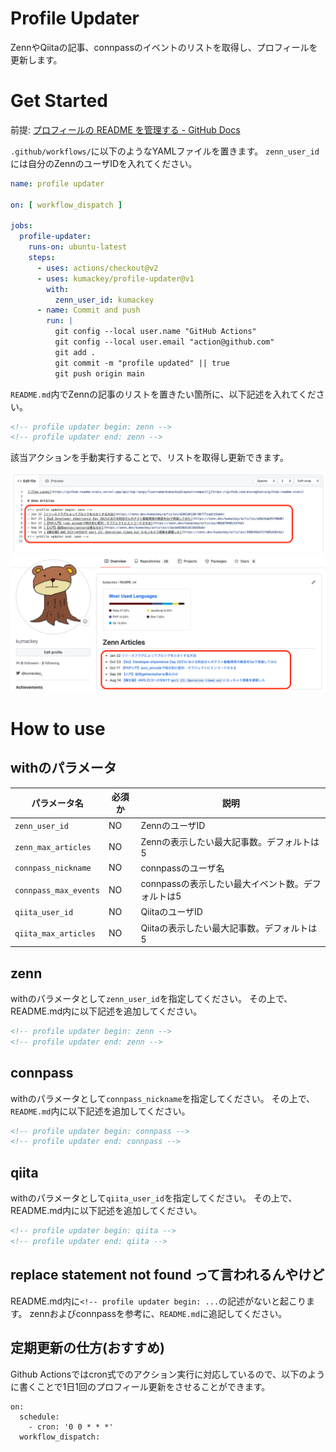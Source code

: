 # Profile Updater

ZennやQiitaの記事、connpassのイベントのリストを取得し、プロフィールを更新します。

# Get Started

前提: [プロフィールの README を管理する - GitHub Docs](https://docs.github.com/ja/account-and-profile/setting-up-and-managing-your-github-profile/customizing-your-profile/managing-your-profile-readme)

`.github/workflows/`に以下のようなYAMLファイルを置きます。
`zenn_user_id`には自分のZennのユーザIDを入れてください。

```yaml:.github/workflows/profile.yml
name: profile updater

on: [ workflow_dispatch ]

jobs:
  profile-updater:
    runs-on: ubuntu-latest
    steps:
      - uses: actions/checkout@v2
      - uses: kumackey/profile-updater@v1
        with:
          zenn_user_id: kumackey
      - name: Commit and push
        run: |
          git config --local user.name "GitHub Actions"
          git config --local user.email "action@github.com"
          git add .
          git commit -m "profile updated" || true
          git push origin main
```

`README.md`内でZennの記事のリストを置きたい箇所に、以下記述を入れてください。

```text:README.md
<!-- profile updater begin: zenn -->
<!-- profile updater end: zenn -->
```

該当アクションを手動実行することで、リストを取得し更新できます。

![](./res/readme_output.png)
![](./res/readme_result.png)

# How to use

## withのパラメータ

| パラメータ名                | 必須か | 説明                            |
|-----------------------|-----|-------------------------------|
| `zenn_user_id`        | NO  | ZennのユーザID                    |
| `zenn_max_articles`   | NO  | Zennの表示したい最大記事数。デフォルトは5       |
| `connpass_nickname`   | NO  | connpassのユーザ名                 |
| `connpass_max_events` | NO  | connpassの表示したい最大イベント数。デフォルトは5 |
| `qiita_user_id`       | NO  | QiitaのユーザID                   |
| `qiita_max_articles`  | NO  | Qiitaの表示したい最大記事数。デフォルトは5      |

## zenn

withのパラメータとして`zenn_user_id`を指定してください。 その上で、README.md内に以下記述を追加してください。

```text:README.md
<!-- profile updater begin: zenn -->
<!-- profile updater end: zenn -->
```

## connpass

withのパラメータとして`connpass_nickname`を指定してください。 その上で、`README.md`内に以下記述を追加してください。

```text:README.md
<!-- profile updater begin: connpass -->
<!-- profile updater end: connpass -->
```

## qiita

withのパラメータとして`qiita_user_id`を指定してください。 その上で、README.md内に以下記述を追加してください。

```text:README.md
<!-- profile updater begin: qiita -->
<!-- profile updater end: qiita -->
```

## replace statement not found って言われるんやけど

README.md内に`<!-- profile updater begin: ...`の記述がないと起こります。 zennおよびconnpassを参考に、`README.md`に追記してください。

## 定期更新の仕方(おすすめ)

Github Actionsではcron式でのアクション実行に対応しているので、以下のように書くことで1日1回のプロフィール更新をさせることができます。

```
on:
  schedule:
    - cron: '0 0 * * *'
  workflow_dispatch:
```
